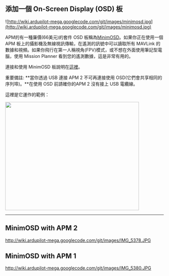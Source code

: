 ## 添加一個 On-Screen Display (OSD) 板 ##

![http://wiki.ardupilot-mega.googlecode.com/git/images/minimosd.jpg](http://wiki.ardupilot-mega.googlecode.com/git/images/minimosd.jpg)

APM的有一種廉價(66美元)的套件 OSD 板稱為[MinimOSD](https://store.diydrones.com/Ardupilot_Mega_Minimal_OSD_p/br-apmminosd.htm)。如果你正在使用一個 APM 板上的攝影機及無線視訊傳輸，在遙測的訊號中可以讀取所有 MAVLink 的數據和視頻。如果你飛行在第一人稱視角(FPV)模式，或不想在外面使用筆記型電腦，使用 Mission Planner 看到您的遙測數據，這是非常有用的。

連接和使用 MinimOSD 板說明在[這裡](http://code.google.com/p/arducam-osd/wiki/minimosd)。

重要備註: **當你透過 USB 連接 APM 2 不可再連接使用 OSD(它們會共享相同的序列埠)。**在使用 OSD 前請確你的APM 2 沒有接上 USB 電纜線。

這裡是它運作的範例：

<a href='http://www.youtube.com/watch?feature=player_embedded&v=D0L4DMp1uM4' target='_blank'><img src='http://img.youtube.com/vi/D0L4DMp1uM4/0.jpg' width='425' height=344 /></a>


---


## MinimOSD with APM 2 ##
http://wiki.ardupilot-mega.googlecode.com/git/images/IMG_5378.JPG

## MinimOSD with APM 1 ##
http://wiki.ardupilot-mega.googlecode.com/git/images/IMG_5380.JPG